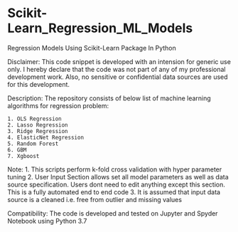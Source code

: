 # Scikit-Learn_Regression_ML_Models
Regression Models Using Scikit-Learn Package In Python

Disclaimer: This code snippet is developed with an intension for generic use only. I hereby declare that the code was not part of any of my professional development work. Also, no sensitive or confidential data sources are used for this development.

Description: The repository consists of below list of machine learning algorithms for regression problem:

	1. OLS Regression
	2. Lasso Regression
	3. Ridge Regression
	4. ElasticNet Regression
	5. Random Forest
	6. GBM
	7. Xgboost

Note:
	1. This scripts perform k-fold cross validation with hyper parameter tuning
	2. User Input Section allows set all model parameters as well as data source specification. Users dont need to edit anything except this    section. This is a fully automated end to end code
	3. It is assumed that input data source is a cleaned i.e. free from outlier and missing values

Compatibility: The code is developed and tested on Jupyter and Spyder Notebook using Python 3.7
